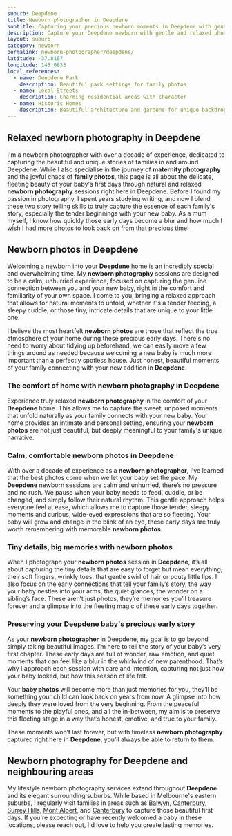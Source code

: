```yaml
---
suburb: Deepdene
title: Newborn photographer in Deepdene
subtitle: Capturing your precious newborn moments in Deepdene with gentle photography
description: Capture your Deepdene newborn with gentle and relaxed photography. Newborn sessions are available in your home for maximum comfort and convenience.
layout: suburb
category: newborn
permalink: newborn-photographer/deepdene/
latitude: -37.8167
longitude: 145.0833
local_references:
  - name: Deepdene Park
    description: Beautiful park settings for family photos
  - name: Local Streets
    description: Charming residential areas with character
  - name: Historic Homes
    description: Beautiful architecture and gardens for unique backdrops
---
```


## Relaxed newborn photography in Deepdene

I'm a newborn photographer with over a decade of experience, dedicated to capturing the beautiful and unique stories of families in and around Deepdene. While I also specialise in the journey of **maternity photography** and the joyful chaos of **family photos**, this page is all about the delicate, fleeting beauty of your baby's first days through natural and relaxed **newborn photography** sessions right here in Deepdene. Before I found my passion in photography, I spent years studying writing, and now I blend these two story telling skills to truly capture the essence of each family's story, especially the tender beginnings with your new baby. As a mum myself, I know how quickly those early days become a blur and how much I wish I had more photos to look back on from that precious time!

## Newborn photos in Deepdene

Welcoming a newborn into your **Deepdene** home is an incredibly special and overwhelming time. My **newborn photography** sessions are designed to be a calm, unhurried experience, focused on capturing the genuine connection between you and your new baby, right in the comfort and familiarity of your own space. I come to you, bringing a relaxed approach that allows for natural moments to unfold, whether it's a tender feeding, a sleepy cuddle, or those tiny, intricate details that are unique to your little one.

I believe the most heartfelt **newborn photos** are those that reflect the true atmosphere of your home during these precious early days. There's no need to worry about tidying up beforehand, we can easily move a few things around as needed because welcoming a new baby is much more important than a perfectly spotless house. Just honest, beautiful moments of your family connecting with your new addition in **Deepdene**.

### The comfort of home with newborn photography in Deepdene

Experience truly relaxed **newborn photography** in the comfort of your **Deepdene** home. This allows me to capture the sweet, unposed moments that unfold naturally as your family connects with your new baby. Your home provides an intimate and personal setting, ensuring your **newborn photos** are not just beautiful, but deeply meaningful to your family's unique narrative.

### Calm, comfortable newborn photos in Deepdene

With over a decade of experience as a **newborn photographer**, I’ve learned that the best photos come when we let your baby set the pace. My **Deepdene** newborn sessions are calm and unhurried, there’s no pressure and no rush. We pause when your baby needs to feed, cuddle, or be changed, and simply follow their natural rhythm. This gentle approach helps everyone feel at ease, which allows me to capture those tender, sleepy moments and curious, wide-eyed expressions that are so fleeting. Your baby will grow and change in the blink of an eye, these early days are truly worth remembering with memorable **newborn photos**.

### Tiny details, big memories with newborn photos

When I photograph your **newborn photos** session in **Deepdene**, it’s all about capturing the tiny details that are easy to forget but mean everything, their soft fingers, wrinkly toes, that gentle swirl of hair or pouty little lips. I also focus on the early connections that tell your family’s story, the way your baby nestles into your arms, the quiet glances, the wonder on a sibling’s face. These aren’t just photos, they’re memories you’ll treasure forever and a glimpse into the fleeting magic of these early days together.

### Preserving your Deepdene baby's precious early story

As your **newborn photographer** in Deepdene, my goal is to go beyond simply taking beautiful images. I’m here to tell the story of your baby’s very first chapter. These early days are full of wonder, raw emotion, and quiet moments that can feel like a blur in the whirlwind of new parenthood. That’s why I approach each session with care and intention, capturing not just how your baby looked, but how this season of life felt.

Your **baby photos** will become more than just memories for you, they’ll be something your child can look back on years from now. A glimpse into how deeply they were loved from the very beginning. From the peaceful moments to the playful ones, and all the in-between, my aim is to preserve this fleeting stage in a way that’s honest, emotive, and true to your family.

These moments won’t last forever, but with timeless **newborn photography** captured right here in **Deepdene**, you’ll always be able to return to them.

## Newborn photography for Deepdene and neighbouring areas

My lifestyle newborn photography services extend throughout **Deepdene** and its elegant surrounding suburbs. While based in Melbourne's eastern suburbs, I regularly visit families in areas such as [Balwyn](newborn-photographer/balwyn/), [Canterbury](newborn-photographer/canterbury/), [Surrey Hills](newborn-photographer/surrey-hills/), [Mont Albert](newborn-photographer/mont-albert/), and [Canterbury](newborn-photographer/canterbury/) to capture those beautiful first days. If you're expecting or have recently welcomed a baby in these locations, please reach out, I'd love to help you create lasting memories.
